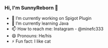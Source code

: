 ### Hi, I'm SunnyReborn 👋

- 🔭 I’m currently working on Spigot Plugin
- 🌱 I’m currently learning Java
- 📫 How to reach me: Instagram - @minefc333
- 😄 Pronouns: He/his
- ⚡ Fun fact: I like cat
